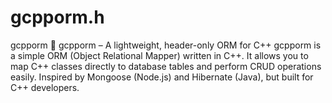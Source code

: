 # gcpporm.h
 gcpporm  🚀 gcpporm – A lightweight, header-only ORM for C++  gcpporm is a simple ORM (Object Relational Mapper) written in C++. It allows you to map C++ classes directly to database tables and perform CRUD operations easily. Inspired by Mongoose (Node.js) and Hibernate (Java), but built for C++ developers. 
